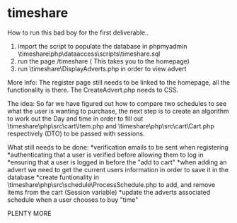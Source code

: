# timeshare

How to run this bad boy for the first deliverable..

1. import the script to populate the database in phpmyadmin \timeshare\php\dataaccess\scripts\timeshare.sql
2. run the page /timeshare ( This takes you to the homepage)
3. run \timeshare\DisplayAdverts.php in order to view advert

More Info:
The register page still needs to be linked to the homepage, all the functionality is there.
The CreateAdvert.php needs to CSS.

The idea:
So far we have figured out how to compare two schedules to see what the user is wanting to purchase, the next step is to create an algorithm to work out the Day and time in order to fill out \timeshare\php\src\cart\Item.php and \timeshare\php\src\cart\Cart.php respectively (DTO) to be passed with sessions.

What still needs to be done:
*verification emails to be sent when registering
*authenticating that a user is verified before allowing them to log in
*ensuring that a user is logged in before the "add to cart"
*when adding an advert we need to get the current users information in order to save it in the database
*create funtionality in \timeshare\php\src\schedule\ProcessSchedule.php to add, and remove items from the cart (Session variable)
*update the adverts associated schedule when a user chooses to buy "time"

PLENTY MORE
